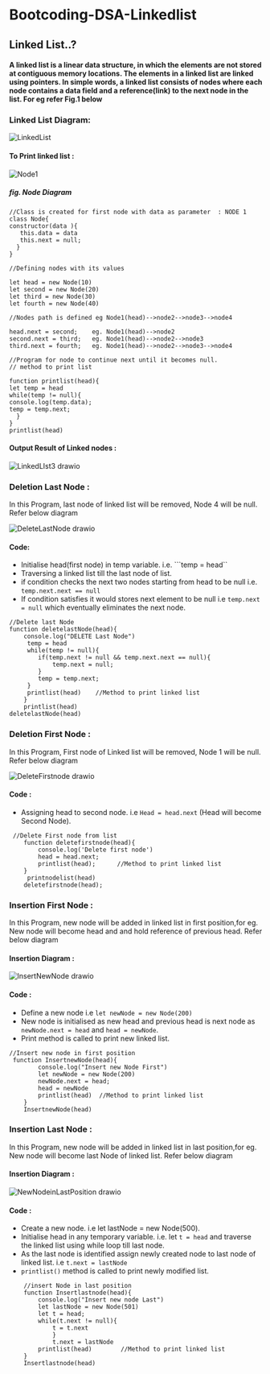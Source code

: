 # Bootcoding-DSA-Linkedlist
##  Linked List..?
#### A linked list is a linear data structure, in which the elements are not stored at contiguous memory locations. The elements in a linked list are linked using pointers. In simple words, a linked list consists of nodes where each node contains a data field and a reference(link) to the next node in the list. For eg refer Fig.1 below
### Linked List Diagram:

![LinkedList](https://user-images.githubusercontent.com/96038145/206668505-7990f68a-2827-4eb2-ae02-180396703d40.png)

#### To Print linked list :
![Node1](https://user-images.githubusercontent.com/96038145/206672209-32db78d8-d57e-4403-80cf-2027269cfc8a.png)
  #####     fig. Node Diagram
```
//Class is created for first node with data as parameter  : NODE 1
class Node{
constructor(data ){
   this.data = data
   this.next = null;         
  }
}

//Defining nodes with its values

let head = new Node(10)
let second = new Node(20)
let third = new Node(30)
let fourth = new Node(40)

//Nodes path is defined eg Node1(head)-->node2-->node3-->node4 

head.next = second;    eg. Node1(head)-->node2
second.next = third;   eg. Node1(head)-->node2-->node3
third.next = fourth;   eg. Node1(head)-->node2-->node3-->node4

//Program for node to continue next until it becomes null.
// method to print list

function printlist(head){
let temp = head
while(temp != null){
console.log(temp.data);
temp = temp.next;
  }
}
printlist(head)
```
#### Output Result of Linked nodes : 
![LinkedLIst3 drawio](https://user-images.githubusercontent.com/96038145/206674865-e5c5d228-f6c2-45ae-9a31-337c0d69587d.png)

### Deletion Last Node :
In this Program, last node of linked list will be removed, Node 4 will be null. Refer below diagram 

![DeleteLastNode drawio](https://user-images.githubusercontent.com/96038145/206678792-62e1edea-f4e6-48b8-979a-0b2a093b5a39.png)
#### Code:
- Initialise head(first node) in temp variable. i.e. ```temp = head``
- Traversing a linked list till the last node of list.
- if condition checks the next two nodes starting from head to be null i.e. ```temp.next.next == null``` 
- If condition satisfies it would stores next element to be null i.e ```temp.next = null``` which eventually eliminates the next node. 

```
//Delete last Node
function deletelastNode(head){
    console.log("DELETE Last Node")
     temp = head
     while(temp != null){
        if(temp.next != null && temp.next.next == null){
            temp.next = null;
        }
        temp = temp.next;
     }
     printlist(head)    //Method to print linked list
    } 
    printlist(head)
deletelastNode(head)
```
### Deletion First Node :
In this Program, First node of Linked list will be removed, Node 1 will be null. Refer below diagram

![DeleteFirstnode drawio](https://user-images.githubusercontent.com/96038145/206683651-5e44cbd3-4690-48cb-8068-41ac5dcfa9ca.png)
#### Code :
- Assigning head to second node. i.e ```Head = head.next``` (Head will become Second Node).
```  
 //Delete First node from list
    function deletefirstnode(head){
        console.log('Delete first node')
        head = head.next;
        printlist(head);      //Method to print linked list
    }
     printnodelist(head)
    deletefirstnode(head);
```
### Insertion First Node :
In this Program, new node will be added in linked list in first position,for eg. New node will become head and and hold reference of previous head. Refer below diagram 

#### Insertion Diagram :
![InsertNewNode drawio](https://user-images.githubusercontent.com/96038145/206739951-64eeadeb-144b-48a9-a06b-775274538487.png)

#### Code :
- Define a new node i.e ```let newNode = new Node(200)```
- New node is initialised as new head and previous head is next node as``` newNode.next = head``` and ```head = newNode```.
- Print method is called to print new linked list. 
```
//Insert new node in first position
 function InsertnewNode(head){
        console.log("Insert new Node First")
        let newNode = new Node(200)
        newNode.next = head;
        head = newNode
        printlist(head)  //Method to print linked list
    }
    InsertnewNode(head)
```
### Insertion Last Node : 
In this Program, new node will be added in linked list in last position,for eg. New node will become last Node of linked list. Refer below diagram 

#### Insertion Diagram :
![NewNodeinLastPosition drawio](https://user-images.githubusercontent.com/96038145/206742790-8bcaa923-5102-4c63-8607-cee691f93b95.png)

#### Code :
- Create a new node. i.e let lastNode = new Node(500).
- Initialise head in any temporary variable. i.e. let ```t = head``` and traverse the linked list using while loop till last node.
- As the last node is identified assign newly created node to last node of linked list. i.e ```t.next = lastNode```
- ```printlist()``` method is called to print newly modified list.
```
    //insert Node in last position
    function Insertlastnode(head){
        console.log("Insert new node Last")
        let lastNode = new Node(501)
        let t = head;
        while(t.next != null){    
            t = t.next
            }
            t.next = lastNode
        printlist(head)        //Method to print linked list
    }
    Insertlastnode(head)
```
